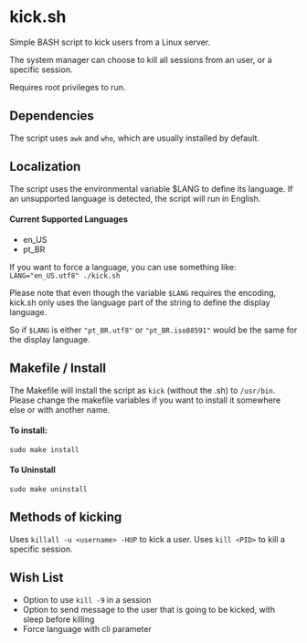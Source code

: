 # kick.sh
Simple BASH script to kick users from a Linux server. 

The system manager can choose to kill all sessions from an user, or a specific session. 

Requires root privileges to run. 

## Dependencies
The script uses `awk` and `who`, which are usually installed by default.
 
## Localization
The script uses the environmental variable $LANG to define its language.
If an unsupported language is detected, the script will run in English.
 
#### Current Supported Languages
 - en_US
 - pt_BR
 
If you want to force a language, you can use something like:
`LANG="en_US.utf8" ./kick.sh`
 
Please note that even though the variable `$LANG` requires the encoding,
kick.sh only uses the language part of the string to define the display language.
 
So if `$LANG` is either `"pt_BR.utf8"` or `"pt_BR.iso88591"` would be the same
for the display language.
 
## Makefile / Install

The Makefile will install the script as `kick` (without the .sh) to `/usr/bin`.
Please change the makefile variables if you want to install it somewhere else or with another name.

#### To install:
```
sudo make install
```

#### To Uninstall
```
sudo make uninstall
```
 
## Methods of kicking

Uses `killall -u <username> -HUP` to kick a user.
Uses `kill <PID>` to kill a specific session.


## Wish List
- Option to use `kill -9` in a session
- Option to send message to the user that is going to be kicked, with sleep before killing
- Force language with cli parameter

